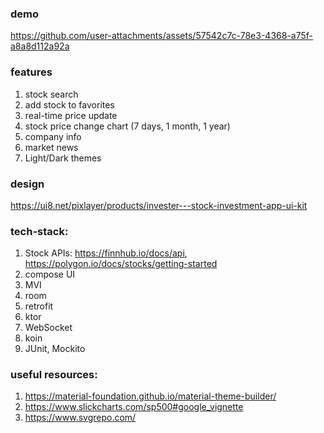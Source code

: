### demo


https://github.com/user-attachments/assets/57542c7c-78e3-4368-a75f-a8a8d112a92a



### features
1. stock search
2. add stock to favorites
3. real-time price update
4. stock price change chart (7 days, 1 month, 1 year)
5. company info
6. market news
7. Light/Dark themes

### design
https://ui8.net/pixlayer/products/invester---stock-investment-app-ui-kit

### tech-stack:
1. Stock APIs: https://finnhub.io/docs/api, https://polygon.io/docs/stocks/getting-started
2. compose UI
3. MVI
4. room
5. retrofit
6. ktor
7. WebSocket
8. koin
9. JUnit, Mockito

### useful resources:
1. https://material-foundation.github.io/material-theme-builder/
2. https://www.slickcharts.com/sp500#google_vignette
3. https://www.svgrepo.com/
